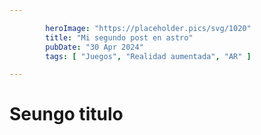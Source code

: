```yaml
---

        heroImage: "https://placeholder.pics/svg/1020"
        title: "Mi segundo post en astro"
        pubDate: "30 Apr 2024"
        tags: [ "Juegos", "Realidad aumentada", "AR" ]

---
```


# Seungo titulo
